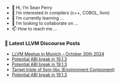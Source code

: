 - 👋 Hi, I’m Sean Perry
- 👀 I’m interested in compilers (c++, COBOL, llvm)
- 🌱 I’m currently learning ...
- 💞️ I’m looking to collaborate on ...
- 📫 How to reach me ...

<!---
s66perry/s66perry is a ✨ special ✨ repository because its `README.md` (this file) appears on your GitHub profile.
You can click the Preview link to take a look at your changes.
--->
### 📕 Latest LLVM Discourse Posts

<!-- DISCOURSE-LLVM:START -->
- [LLVM Meetup in Munich – October 30th 2024](https://discourse.llvm.org/t/llvm-meetup-in-munich-october-30th-2024/82301#post_2)
- [Potential ABI break in 19.1.3](https://discourse.llvm.org/t/potential-abi-break-in-19-1-3/82865#post_3)
- [Potential ABI break in 19.1.3](https://discourse.llvm.org/t/potential-abi-break-in-19-1-3/82865#post_2)
- [Target triple of llvm-libc &lpar;Environment Component&rpar;](https://discourse.llvm.org/t/target-triple-of-llvm-libc-environment-component/82845#post_6)
- [Potential ABI break in 19.1.3](https://discourse.llvm.org/t/potential-abi-break-in-19-1-3/82865#post_1)
<!-- DISCOURSE-LLVM:END -->
